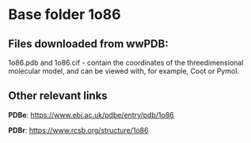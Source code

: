 # Base folder 1o86

## Files downloaded from wwPDB:

1o86.pdb and 1o86.cif - contain the coordinates of the threedimensional molecular model, and can be viewed with, for example, Coot or Pymol.


## Other relevant links 
**PDBe**:  https://www.ebi.ac.uk/pdbe/entry/pdb/1o86
 
**PDBr**: https://www.rcsb.org/structure/1o86 
